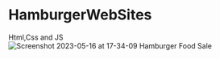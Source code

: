 # HamburgerWebSites
Html,Css and JS
![Screenshot 2023-05-16 at 17-34-09 Hamburger Food Sale](https://github.com/onurtugrul/HamburgerWebSites/assets/88369946/dfed98de-c27b-4600-a952-afbc5a073506)
